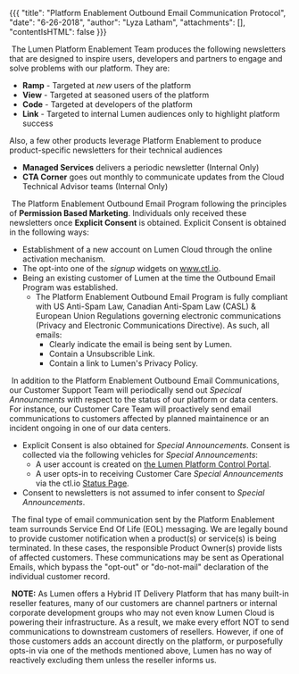 {{{
  "title": "Platform Enablement Outbound Email Communication Protocol",
  "date": "6-26-2018",
  "author": "Lyza Latham",
  "attachments": [],
  "contentIsHTML": false
}}}

​
The Lumen Platform Enablement Team produces the following newsletters that are designed to inspire users, developers and partners to engage and solve problems with our platform. They are:

  * **Ramp** - Targeted at *new* users of the platform
  * **View** - Targeted at seasoned users of the platform
  * **Code** - Targeted at developers of the platform
  * **Link** - Targeted to internal Lumen audiences only to highlight platform success
​

Also, a few other products leverage Platform Enablement to produce product-specific newsletters for their technical audiences

  * **Managed Services** delivers a periodic newsletter (Internal Only)
  * **CTA Corner** goes out monthly to communicate updates from the Cloud Technical Advisor teams (Internal Only)

​
The Platform Enablement Outbound Email Program following the principles of **Permission Based Marketing**. Individuals only received these newsletters once **Explicit Consent** is obtained. Explicit Consent is obtained in the following ways:

  * Establishment of a new account on Lumen Cloud through the online activation mechanism.
  * The opt-into one of the *signup* widgets on www.ctl.io.
  * Being an existing customer of Lumen at the time the Outbound Email Program was established.
    * The Platform Enablement Outbound Email Program is fully compliant with US Anti-Spam Law, Canadian Anti-Spam Law (CASL) & European Union Regulations governing electronic communications (Privacy and Electronic Communications Directive). As such, all emails:
      * Clearly indicate the email is being sent by Lumen.
      * Contain a Unsubscrible Link.
      * Contain a link to Lumen's Privacy Policy.

​
In addition to the Platform Enablement Outbound Email Communications, our Customer Support Team will periodically send out *Specical Announcments* with respect to the status of our platform or data centers.  For instance, our Customer Care Team will proactively send email communications to customers affected by planned maintainence or an incident ongoing in one of our data centers.

* Explicit Consent is also obtained for *Special Announcements*.  Consent is collected via the following vehicles for *Special Announcements*:
  * A user account is created on [the Lumen Platform Control Portal](https://control.ctl.io).
  * A user opts-in to receiving Customer Care *Special Announcements* via the ctl.io [Status Page](https://status.ctl.io).
* Consent to newsletters is not assumed to infer consent to *Special Announcements*.

​
The final type of email communication sent by the Platform Enablement team surrounds Service End Of Life (EOL) messaging. We are legally bound to provide customer notification when a product(s) or service(s) is being terminated. In these cases, the responsible Product Owner(s) provide lists of affected customers. These communications may be sent as Operational Emails, which bypass the "opt-out" or "do-not-mail" declaration of the individual customer record.

​
**NOTE:** As Lumen offers a Hybrid IT Delivery Platform that has many built-in reseller features, many of our customers are channel partners or internal corporate development groups who may not even know Lumen Cloud is powering their infrastructure. As a result, we make every effort NOT to send communications to downstream customers of resellers. However, if one of those customers adds an account directly on the platform, or purposefully opts-in via one of the methods mentioned above, Lumen has no way of reactively excluding them unless the reseller informs us.
